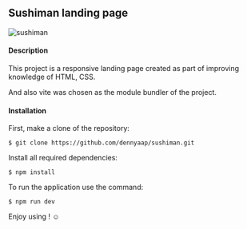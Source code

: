 ## Sushiman landing page

![sushiman](https://github.com/dennyaap/sushiman/assets/66529978/e8ed8f69-5c5d-4ad9-af5d-987084635dc1)

#### Description

This project is a responsive landing page created as part of improving knowledge of HTML, CSS.

And also vite was chosen as the module bundler of the project.

#### Installation

First, make a clone of the repository:

```
$ git clone https://github.com/dennyaap/sushiman.git
```

Install all required dependencies:

```
$ npm install
```

To run the application use the command:

```
$ npm run dev
```

Enjoy using ! :relaxed:
